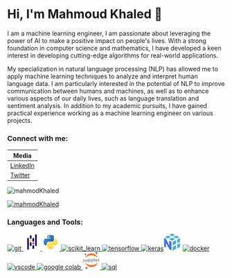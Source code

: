 <h1 align="left">Hi, I'm Mahmoud Khaled 👋</h1> 

I am a machine learning engineer, I am passionate about leveraging the power of AI to make a positive impact on people's lives. With a strong foundation in computer science and mathematics, I have developed a keen interest in developing cutting-edge algorithms for real-world applications.

My specialization in natural language processing (NLP) has allowed me to apply machine learning techniques to analyze and interpret human language data. I am particularly interested in the potential of NLP to improve communication between humans and machines, as well as to enhance various aspects of our daily lives, such as language translation and sentiment analysis. In addition to my academic pursuits, I have gained practical experience working as a machine learning engineer on various projects.

<h3 align="left">Connect with me:</h3>

| Media  |
| ------------- |
| [LinkedIn ](https://www.linkedin.com/in/mahmod-khaled/)  |
| [Twitter ](https://twitter.com/mahmoud97265350)  |

<p align="left"> <img src="https://komarev.com/ghpvc/?username=mahmodKhaled &label=Profile%20views&color=0e75b6&style=flat" alt="mahmodKhaled " /> </p>

<p align="left"> <a href="https://github.com/ryo-ma/github-profile-trophy"><img src="https://github-profile-trophy.vercel.app/?username=mahmodKhaled " alt="mahmodKhaled" /></a> </p>


<h3 align="left">Languages and Tools:</h3>
<p align="left"> <a href="https://git-scm.com/" target="_blank" rel="noreferrer"> <img src="https://www.vectorlogo.zone/logos/git-scm/git-scm-icon.svg" alt="git" width="40" height="40"/> </a> <a href="https://pandas.pydata.org/" target="_blank" rel="noreferrer"> <img src="https://raw.githubusercontent.com/devicons/devicon/2ae2a900d2f041da66e950e4d48052658d850630/icons/pandas/pandas-original.svg" alt="pandas" width="40" height="40"/> </a> <a href="https://www.python.org" target="_blank" rel="noreferrer"> <img src="https://raw.githubusercontent.com/devicons/devicon/master/icons/python/python-original.svg" alt="python" width="40" height="40"/> </a> <a href="https://scikit-learn.org/" target="_blank" rel="noreferrer"> <img src="https://upload.wikimedia.org/wikipedia/commons/0/05/Scikit_learn_logo_small.svg" alt="scikit_learn" width="40" height="40"/> </a> <a href="https://www.tensorflow.org" target="_blank" rel="noreferrer"> <img src="https://www.vectorlogo.zone/logos/tensorflow/tensorflow-icon.svg" alt="tensorflow" width="40" height="40"/> </a> <a href="https://keras.io/" target="_blank" rel="noreferrer"><img src="https://www.vectorlogo.zone/logos/keras/keras-icon.svg" alt="keras" width="40" height="40"/></a><a href="https://numpy.org/" target="_blank" rel="noreferrer"><img src="https://raw.githubusercontent.com/devicons/devicon/master/icons/numpy/numpy-original.svg" alt="numpy" width="40" height="40"/></a> <a href="https://www.docker.com/" target="_blank" rel="noreferrer"><img src="https://www.vectorlogo.zone/logos/docker/docker-icon.svg" alt="docker" width="40" height="40"/> </a> <a href="https://code.visualstudio.com/" target="_blank" rel="noreferrer"><img src="https://www.vectorlogo.zone/logos/visualstudio_code/visualstudio_code-icon.svg" alt="vscode" width="40" height="40"/> </a> <a href="https://colab.research.google.com/" target="_blank" rel="noreferrer"> <img src="https://www.vectorlogo.zone/logos/google_colab/google_colab-icon.svg" alt="google colab" width="40" height="40"/> </a> <a href="https://jupyter.org/" target="_blank" rel="noreferrer"> <img src="https://raw.githubusercontent.com/devicons/devicon/master/icons/jupyter/jupyter-original-wordmark.svg" alt="jupyter" width="40" height="40"/> </a> <a href="https://en.wikipedia.org/wiki/SQL" target="_blank" rel="noreferrer"><img src="https://www.vectorlogo.zone/logos/mysql/mysql-ar21.svg" alt="sql" width="40" height="40"/> </a>
</p>

